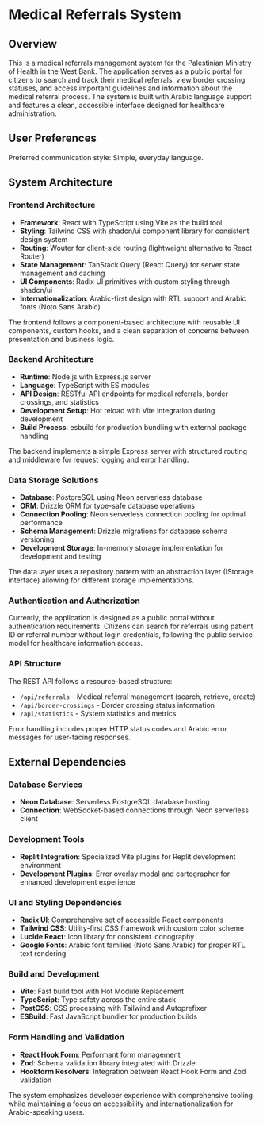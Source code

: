 # Medical Referrals System

## Overview

This is a medical referrals management system for the Palestinian Ministry of Health in the West Bank. The application serves as a public portal for citizens to search and track their medical referrals, view border crossing statuses, and access important guidelines and information about the medical referral process. The system is built with Arabic language support and features a clean, accessible interface designed for healthcare administration.

## User Preferences

Preferred communication style: Simple, everyday language.

## System Architecture

### Frontend Architecture
- **Framework**: React with TypeScript using Vite as the build tool
- **Styling**: Tailwind CSS with shadcn/ui component library for consistent design system
- **Routing**: Wouter for client-side routing (lightweight alternative to React Router)
- **State Management**: TanStack Query (React Query) for server state management and caching
- **UI Components**: Radix UI primitives with custom styling through shadcn/ui
- **Internationalization**: Arabic-first design with RTL support and Arabic fonts (Noto Sans Arabic)

The frontend follows a component-based architecture with reusable UI components, custom hooks, and a clean separation of concerns between presentation and business logic.

### Backend Architecture
- **Runtime**: Node.js with Express.js server
- **Language**: TypeScript with ES modules
- **API Design**: RESTful API endpoints for medical referrals, border crossings, and statistics
- **Development Setup**: Hot reload with Vite integration during development
- **Build Process**: esbuild for production bundling with external package handling

The backend implements a simple Express server with structured routing and middleware for request logging and error handling.

### Data Storage Solutions
- **Database**: PostgreSQL using Neon serverless database
- **ORM**: Drizzle ORM for type-safe database operations
- **Connection Pooling**: Neon serverless connection pooling for optimal performance
- **Schema Management**: Drizzle migrations for database schema versioning
- **Development Storage**: In-memory storage implementation for development and testing

The data layer uses a repository pattern with an abstraction layer (IStorage interface) allowing for different storage implementations.

### Authentication and Authorization
Currently, the application is designed as a public portal without authentication requirements. Citizens can search for referrals using patient ID or referral number without login credentials, following the public service model for healthcare information access.

### API Structure
The REST API follows a resource-based structure:
- `/api/referrals` - Medical referral management (search, retrieve, create)
- `/api/border-crossings` - Border crossing status information
- `/api/statistics` - System statistics and metrics

Error handling includes proper HTTP status codes and Arabic error messages for user-facing responses.

## External Dependencies

### Database Services
- **Neon Database**: Serverless PostgreSQL database hosting
- **Connection**: WebSocket-based connections through Neon serverless client

### Development Tools
- **Replit Integration**: Specialized Vite plugins for Replit development environment
- **Development Plugins**: Error overlay modal and cartographer for enhanced development experience

### UI and Styling Dependencies
- **Radix UI**: Comprehensive set of accessible React components
- **Tailwind CSS**: Utility-first CSS framework with custom color scheme
- **Lucide React**: Icon library for consistent iconography
- **Google Fonts**: Arabic font families (Noto Sans Arabic) for proper RTL text rendering

### Build and Development
- **Vite**: Fast build tool with Hot Module Replacement
- **TypeScript**: Type safety across the entire stack
- **PostCSS**: CSS processing with Tailwind and Autoprefixer
- **ESBuild**: Fast JavaScript bundler for production builds

### Form Handling and Validation
- **React Hook Form**: Performant form management
- **Zod**: Schema validation library integrated with Drizzle
- **Hookform Resolvers**: Integration between React Hook Form and Zod validation

The system emphasizes developer experience with comprehensive tooling while maintaining a focus on accessibility and internationalization for Arabic-speaking users.